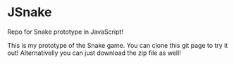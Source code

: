 # JSnake
Repo for Snake prototype in JavaScript!

This is my prototype of the Snake game. You can clone this git page to try it out!
Alternativelly you can just download the zip file as well!
